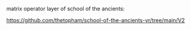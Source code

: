 matrix operator layer of school of the ancients:

https://github.com/thetopham/school-of-the-ancients-vr/tree/main/V2
